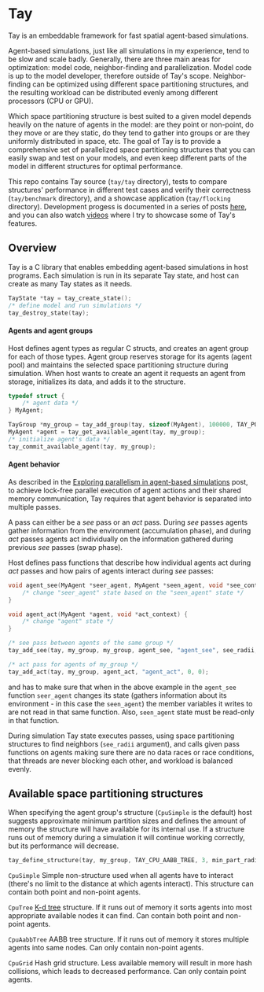 # Tay

Tay is an embeddable framework for fast spatial agent-based simulations.

Agent-based simulations, just like all simulations in my experience, tend to be slow and scale badly. Generally, there are three main areas for optimization: model code, neighbor-finding and parallelization. Model code is up to the model developer, therefore outside of Tay's scope. Neighbor-finding can be optimized using different space partitioning structures, and the resulting workload can be distributed evenly among different processors (CPU or GPU).

Which space partitioning structure is best suited to a given model depends heavily on the nature of agents in the model: are they point or non-point, do they move or are they static, do they tend to gather into groups or are they uniformly distributed in space, etc. The goal of Tay is to provide a comprehensive set of parallelized space partitioning structures that you can easily swap and test on your models, and even keep different parts of the model in different structures for optimal performance.

This repo contains Tay source (`tay/tay` directory), tests to compare structures' performance in different test cases and verify their correctness (`tay/benchmark` directory), and a showcase application (`tay/flocking` directory). Development progess is documented in a series of posts [here](https://bcace.github.io), and you can also watch [videos](https://www.youtube.com/watch?v=DD93xIQqz5s) where I try to showcase some of Tay's features.

## Overview

Tay is a C library that enables embedding agent-based simulations in host programs. Each simulation is run in its separate Tay state, and host can create as many Tay states as it needs.

```C
TayState *tay = tay_create_state();
/* define model and run simulations */
tay_destroy_state(tay);
```

#### Agents and agent groups

Host defines agent types as regular C structs, and creates an agent group for each of those types. Agent group reserves storage for its agents (agent pool) and maintains the selected space partitioning structure during simulation. When host wants to create an agent it requests an agent from storage, initializes its data, and adds it to the structure.

```C
typedef struct {
    /* agent data */
} MyAgent;

TayGroup *my_group = tay_add_group(tay, sizeof(MyAgent), 100000, TAY_POINT);
MyAgent *agent = tay_get_available_agent(tay, my_group);
/* initialize agent's data */
tay_commit_available_agent(tay, my_group);
```

#### Agent behavior

As described in the [Exploring parallelism in agent-based simulations](https://bcace.github.io/ochre.html) post, to achieve lock-free parallel execution of agent actions and their shared memory communication, Tay requires that agent behavior is separated into multiple passes.

A pass can either be a *see* pass or an *act* pass. During *see* passes agents gather information from the environment (accumulation phase), and during *act* passes agents act individually on the information gathered during previous *see* passes (swap phase).

Host defines pass functions that describe how individual agents act during *act* passes and how pairs of agents interact during *see* passes:

```C
void agent_see(MyAgent *seer_agent, MyAgent *seen_agent, void *see_context) {
    /* change "seer_agent" state based on the "seen_agent" state */
}

void agent_act(MyAgent *agent, void *act_context) {
    /* change "agent" state */
}

/* see pass between agents of the same group */
tay_add_see(tay, my_group, my_group, agent_see, "agent_see", see_radii, 0, 0);

/* act pass for agents of my_group */
tay_add_act(tay, my_group, agent_act, "agent_act", 0, 0);
```

and has to make sure that when in the above example in the `agent_see` function `seer_agent` changes its state (gathers information about its environment - in this case the `seen_agent`) the member variables it writes to are not read in that same function. Also, `seen_agent` state must be read-only in that function.

During simulation Tay state executes passes, using space partitioning structures to find neighbors (`see_radii` argument), and calls given pass functions on agents making sure there are no data races or race conditions, that threads are never blocking each other, and workload is balanced evenly.

## Available space partitioning structures

When specifying the agent group's structure (`CpuSimple` is the default) host suggests approximate minimum partition sizes and defines the amount of memory the structure will have available for its internal use. If a structure runs out of memory during a simulation it will continue working correctly, but its performance will decrease.

```C
tay_define_structure(tay, my_group, TAY_CPU_AABB_TREE, 3, min_part_radii, internal_memory_in_megabytes);
```

`CpuSimple` Simple non-structure used when all agents have to interact (there's no limit to the distance at which agents interact). This structure can contain both point and non-point agents.

`CpuTree` [K-d tree](https://en.wikipedia.org/wiki/K-d_tree) structure. If it runs out of memory it sorts agents into most appropriate available nodes it can find. Can contain both point and non-point agents.

`CpuAabbTree` AABB tree structure. If it runs out of memory it stores multiple agents into same nodes. Can only contain non-point agents.

`CpuGrid` Hash grid structure. Less available memory will result in more hash collisions, which leads to decreased performance. Can only contain point agents.
